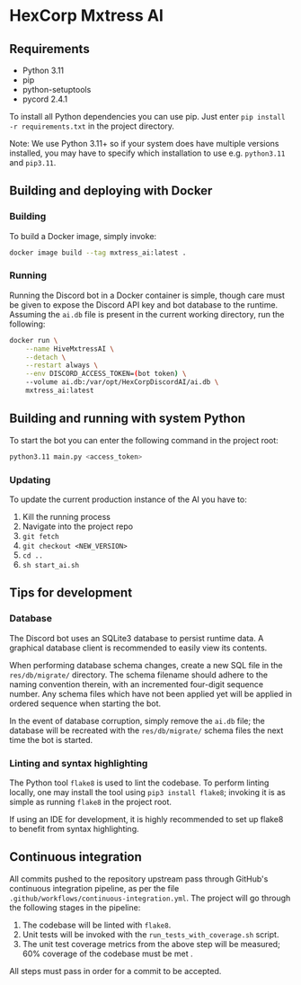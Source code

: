 # HexCorp Mxtress AI

## Requirements

- Python 3.11
- pip
- python-setuptools
- pycord 2.4.1

To install all Python dependencies you can use pip. Just enter
`pip install -r requirements.txt` in the project directory.

Note: We use Python 3.11+ so if your system does have multiple versions
installed, you may have to specify which installation to use e.g.
`python3.11` and `pip3.11`.

## Building and deploying with Docker

### Building

To build a Docker image, simply invoke:

``` bash
docker image build --tag mxtress_ai:latest .
```

### Running

Running the Discord bot in a Docker container is simple, though care must be
given to expose the Discord API key and bot database to the runtime.  Assuming
the `ai.db` file is present in the current working directory, run the following:

``` bash
docker run \
    --name HiveMxtressAI \
    --detach \
    --restart always \
    --env DISCORD_ACCESS_TOKEN=(bot token) \
    --volume ai.db:/var/opt/HexCorpDiscordAI/ai.db \
    mxtress_ai:latest
```

## Building and running with system Python

To start the bot you can enter the following command in the project root:

```bash
python3.11 main.py <access_token>
```

### Updating

To update the current production instance of the AI you have to:

1. Kill the running process
2. Navigate into the project repo
3. `git fetch`
4. `git checkout <NEW_VERSION>`
5. `cd ..`
6. `sh start_ai.sh`

## Tips for development

### Database

The Discord bot uses an SQLite3 database to persist runtime data.  A graphical
database client is recommended to easily view its contents.

When performing database schema changes, create a new SQL file in the
`res/db/migrate/` directory.  The schema filename should adhere to the naming
convention therein, with an incremented four-digit sequence number.  Any schema
files which have not been applied yet will be applied in ordered sequence when
starting the bot.

In the event of database corruption, simply remove the `ai.db` file; the
database will be recreated with the `res/db/migrate/` schema files the next time
the bot is started.

### Linting and syntax highlighting

The Python tool `flake8` is used to lint the codebase.  To perform linting
locally, one may install the tool using `pip3 install flake8`; invoking it is
as simple as running `flake8` in the project root.

If using an IDE for development, it is highly recommended to set up flake8 to
benefit from syntax highlighting.

## Continuous integration

All commits pushed to the repository upstream pass through GitHub's continuous
integration pipeline, as per the file `.github/workflows/continuous-integration.yml`.
The project will go through the following stages in the pipeline:

1. The codebase will be linted with `flake8`.
2. Unit tests will be invoked with the `run_tests_with_coverage.sh` script.
3. The unit test coverage metrics from the above step will be measured; 60%
   coverage of the codebase must be met .

All steps must pass in order for a commit to be accepted.
